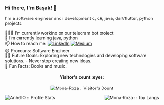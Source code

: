 ### Hi there, I'm Başak! 👋   

<a>I'm a software engineer and i development c, c#, java, dart/flutter, python projects. </a> <br>

 
<a>👩🏻‍💻 I’m currently working on our telegram bot project</a> <br>
<a>🌱 I’m currently learning java, python</a> <br>
<a>📫 How to reach me:    <a href="https://www.linkedin.com/in/basak-nisan-ivgen-a87939202/" target="_blank"><img alt="LinkedIn" src="https://img.shields.io/badge/LinkedIn-@basaknisanivgen-blue?style=flat&logo=linkedin"></a>  <a href="https://medium.com/@mona-roza" target="_blank"><img alt="Medium" src="https://img.shields.io/badge/Medium-%40mona--roza-orange"></a> </a> <br>
<a>😄 Pronouns: Software Engineer</a> <br>
<a>💪🏼 Future Goals: Exploring new technologies and developing software solutions. - Never stop creating new ideas.</a> <br>
<a>🌸 Fun Facts: Books and music. </a> <br>

<h4 align="center">Visitor's count :eyes:</h4>
<p align="center"><img src="https://profile-counter.glitch.me/{Mona-Roza}/count.svg" alt="Mona-Roza :: Visitor's Count" /></p>

<a><img align="left" src="https://github-readme-stats.vercel.app/api?username=Mona-Roza&show_icons=true&theme=radical" alt="AnhellO :: Profile Stats" />  </a> <a>  <img align="right" src="https://github-readme-stats.vercel.app/api/top-langs/?username=Mona-Roza&layout=compact" alt="Mona-Roza :: Top Langs" /> </a>


